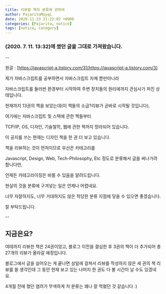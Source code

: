 ```yaml
---
title: 리뷰할 책의 분류에 관하여
author: PajaritoMoyqi
date: 2020-11-23 21:22:02 +0900
categories: [Pajarito, notice]
tags: [notice, category]
---
```


### (2020. 7. 11. 13:32)에 썼던 글을 그대로 가져왔습니다.

--

원글 : [https://javascript-a.tistory.com/3](https://javascript-a.tistory.com/3)

제가 자바스크립트를 공부하면서 자바스크립트 자체 뿐만아니라

자바스크립트를 둘러싼 환경부터 시작하여 주변 장치들의 원리에까지 관심사가 퍼진 상태입니다.

현재까지 13권의 책을 보았는데(이 책들의 소급?리뷰가 곧바로 시작될 것입니다),

여기에는 자바스크립트 및 스택에 관한 책들부터

TCP/IP, OS, 디자인, 기술철학, 웹에 관한 책까지 망라되어 있습니다.

이 공지를 쓰는 현재는 디자인 책을 한 권 더 보고 있습니다.

 

책을 리뷰하는 것이 먼저이므로 우선은 카테고리를

Javascript, Design, Web, Tech-Philosophy, Etc 정도로 분류해서 글을 써나가려 합니다만,

언제든 카테고라이징은 바뀔 수 있음을 알려드립니다.

현실의 것을 분류에 구겨넣는 일은 언제나 어렵네요.

너무 자잘하지도, 너무 거대하지도 않은 적당한 분류 지점에 닿을 수 있으면 좋겠습니다.

잘 부탁드립니다.

--

## 지금은요?

여태까지 리뷰한 책은 24권이었고, 블로그 이전을 결심한 후 3권의 책이 더 추가되어 총 27개의 리뷰가 올라갈 예정입니다.

블로그에서 글을 실어오는 게 끝나면 삼일에 걸쳐서 리뷰를 작성하지 않은 세 권의 책 리뷰를 쓸 생각인데 그 동안 현재 보고 있는 나머지 한 권도 다 볼 시간이 날 수도 있겠네요.

4개월 전에 했던 염려가 무색하게 저 분류는 꽤나 잘 먹혔던 것 같습니다 :)